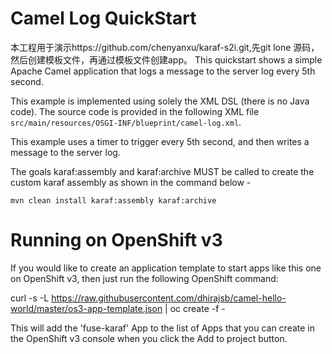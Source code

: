 # Camel Log QuickStart
本工程用于演示https://github.com/chenyanxu/karaf-s2i.git,先git lone 源码，然后创建模板文件，再通过模板文件创建app。
This quickstart shows a simple Apache Camel application that logs a message to the server log every 5th second.

This example is implemented using solely the XML DSL (there is no Java code). The source code is provided in the following XML file `src/main/resources/OSGI-INF/blueprint/camel-log.xml`.

This example uses a timer to trigger every 5th second, and then writes a message to the server log.

The goals karaf:assembly and karaf:archive MUST be called to create the custom karaf assembly as shown in the command below -

    mvn clean install karaf:assembly karaf:archive 

# Running on OpenShift v3

If you would like to create an application template to start apps like this one on OpenShift v3, then just run the following OpenShift command:

   curl -s -L https://raw.githubusercontent.com/dhirajsb/camel-hello-world/master/os3-app-template.json | oc create -f -
   
This will add the 'fuse-karaf' App to the list of Apps that you can create in the OpenShift v3 console when you click the Add to project button.
